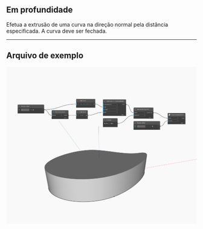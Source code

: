 ## Em profundidade
Efetua a extrusão de uma curva na direção normal pela distância especificada. A curva deve ser fechada.
___
## Arquivo de exemplo

![ExtrudeAsSolid (distance)](./Autodesk.DesignScript.Geometry.Curve.ExtrudeAsSolid(distance)_img.jpg)

